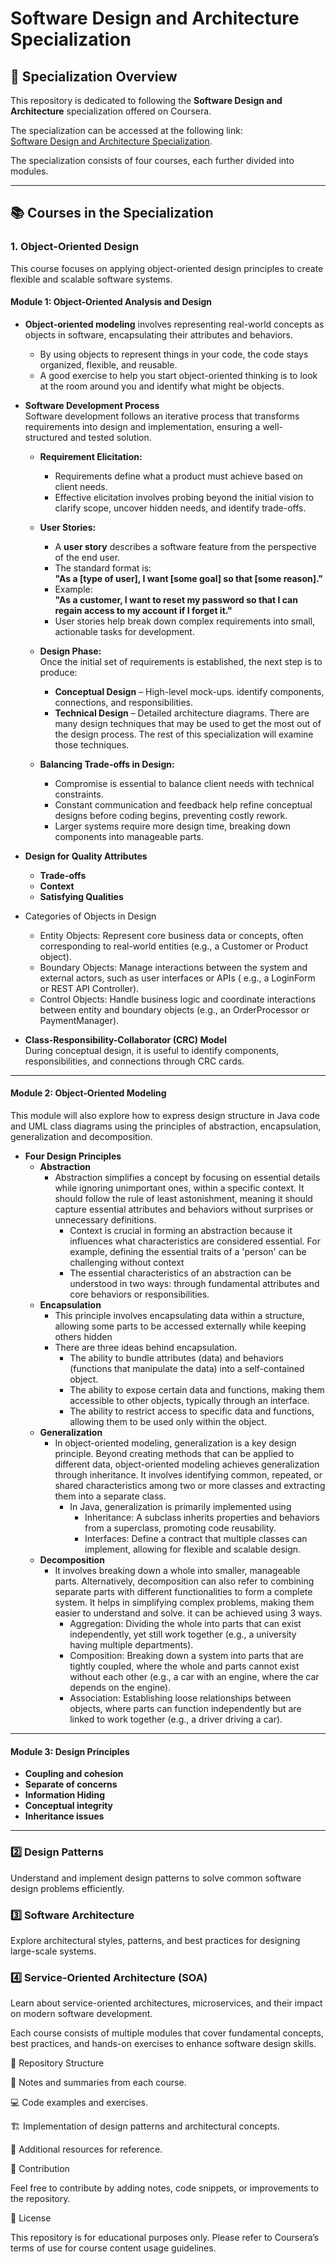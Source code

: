 # Software Design and Architecture Specialization

## 📌 Specialization Overview

This repository is dedicated to following the **Software Design and Architecture** specialization offered on Coursera.

The specialization can be accessed at the following link:  
[Software Design and Architecture Specialization](https://www.coursera.org/specializations/software-design-architecture).

The specialization consists of four courses, each further divided into modules.

---

## 📚 Courses in the Specialization

### 1. Object-Oriented Design

This course focuses on applying object-oriented design principles to create flexible and scalable software systems.

#### Module 1: Object-Oriented Analysis and Design

- **Object-oriented modeling** involves representing real-world concepts as objects in software, encapsulating their
  attributes and behaviors.
    - By using objects to represent things in your code, the code stays organized, flexible, and reusable.
    - A good exercise to help you start object-oriented thinking is to look at the room around you and identify what
      might be objects.

- **Software Development Process**  
  Software development follows an iterative process that transforms requirements into design and implementation,
  ensuring a well-structured and tested solution.

    - **Requirement Elicitation:**
        - Requirements define what a product must achieve based on client needs.
        - Effective elicitation involves probing beyond the initial vision to clarify scope, uncover hidden needs, and
          identify trade-offs.
    - **User Stories:**
        - A **user story** describes a software feature from the perspective of the end user.
        - The standard format is:  
          **"As a [type of user], I want [some goal] so that [some reason]."**
        - Example:  
          **"As a customer, I want to reset my password so that I can regain access to my account if I forget it."**
        - User stories help break down complex requirements into small, actionable tasks for development.

    - **Design Phase:**  
      Once the initial set of requirements is established, the next step is to produce:
        - **Conceptual Design** – High-level mock-ups. identify components, connections, and responsibilities.
        - **Technical Design** – Detailed architecture diagrams. There are many design techniques that may be used to
          get the most
          out of the design process. The rest of this specialization will examine
          those techniques.

    - **Balancing Trade-offs in Design:**
        - Compromise is essential to balance client needs with technical constraints.
        - Constant communication and feedback help refine conceptual designs before coding begins, preventing costly
          rework.
        - Larger systems require more design time, breaking down components into manageable parts.

- **Design for Quality Attributes**
    - **Trade-offs**
    - **Context**
    - **Satisfying Qualities**

- Categories of Objects in Design
    - Entity Objects: Represent core business data or concepts, often corresponding to real-world entities (e.g., a
      Customer or Product object).
    - Boundary Objects: Manage interactions between the system and external actors, such as user interfaces or APIs (
      e.g., a LoginForm or REST API Controller).
    - Control Objects: Handle business logic and coordinate interactions between entity and boundary objects (e.g., an
      OrderProcessor or PaymentManager).

- **Class-Responsibility-Collaborator (CRC) Model**  
  During conceptual design, it is useful to identify components, responsibilities, and connections through CRC cards.

---

#### Module 2: Object-Oriented Modeling

This module will also explore how to express design structure in Java code and UML class diagrams using the principles
of abstraction, encapsulation, generalization and decomposition.

- **Four Design Principles**
    - **Abstraction**
        - Abstraction simplifies a concept by focusing on essential details while ignoring unimportant ones, within a
          specific context. It should follow the rule of least astonishment, meaning it should capture essential
          attributes and behaviors without surprises or unnecessary definitions.
            - Context is crucial in forming an abstraction because it influences what characteristics are considered
              essential. For example, defining the essential traits of a 'person' can be challenging without context
            - The essential characteristics of an abstraction can be understood in two ways: through fundamental
              attributes and core behaviors or responsibilities.
    - **Encapsulation**
        - This principle involves encapsulating data within a structure, allowing some parts to be accessed externally
          while keeping others hidden
        - There are three ideas behind encapsulation.
            - The ability to bundle attributes (data) and behaviors (functions that manipulate the data) into a
              self-contained object.
            - The ability to expose certain data and functions, making them accessible to other objects, typically
              through an interface.
            - The ability to restrict access to specific data and functions, allowing them to be used only within the
              object.
    - **Generalization**
        - In object-oriented modeling, generalization is a key design principle. Beyond creating methods that can be
          applied to different data, object-oriented modeling achieves generalization through inheritance. It involves
          identifying common, repeated, or shared characteristics among two or more classes and extracting them into a
          separate class.
            - In Java, generalization is primarily implemented using
                - Inheritance: A subclass inherits properties and behaviors from a superclass, promoting code
                  reusability.
                - Interfaces: Define a contract that multiple classes can implement, allowing for flexible and scalable
                  design.
    - **Decomposition**
        - It involves breaking down a whole into smaller, manageable parts. Alternatively, decomposition can also refer
          to combining separate parts with different functionalities to form a complete system. It helps in simplifying
          complex problems, making them easier to understand and solve. it can be achieved using 3 ways.
            - Aggregation: Dividing the whole into parts that can exist independently, yet still work together (e.g., a
              university having multiple departments).
            - Composition: Breaking down a system into parts that are tightly coupled, where the whole and parts cannot
              exist without each other (e.g., a car with an engine, where the car depends on the engine).
            - Association: Establishing loose relationships between objects, where parts can function independently but
              are linked to work together (e.g., a driver driving a car).

---

#### Module 3: Design Principles

- **Coupling and cohesion**
- **Separate of concerns**
- **Information Hiding**
- **Conceptual integrity**
- **Inheritance issues**

---

### 2️⃣ Design Patterns

Understand and implement design patterns to solve common software design problems efficiently.

### 3️⃣ Software Architecture

Explore architectural styles, patterns, and best practices for designing large-scale systems.

### 4️⃣ Service-Oriented Architecture (SOA)

Learn about service-oriented architectures, microservices, and their impact on modern software development.

Each course consists of multiple modules that cover fundamental concepts, best practices, and hands-on exercises to
enhance software design skills.

📂 Repository Structure

📄 Notes and summaries from each course.

💻 Code examples and exercises.

🏗 Implementation of design patterns and architectural concepts.

🔗 Additional resources for reference.

🤝 Contribution

Feel free to contribute by adding notes, code snippets, or improvements to the repository.

📜 License

This repository is for educational purposes only. Please refer to Coursera’s terms of use for course content usage
guidelines.

